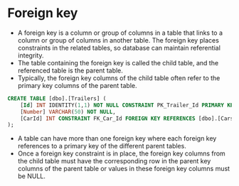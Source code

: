 # Foreign key

* A foreign key is a column or group of columns in a table that links to a column or group of columns in another table. The foreign key places constraints in the related tables, so database can maintain referential integrity.
* The table containing the foreign key is called the child table, and the referenced table is the parent table.
* Typically, the foreign key columns of the child table often refer to the primary key columns of the parent table.

```sql
CREATE TABLE [dbo].[Trailers] (
    [Id] INT IDENTITY(1,1) NOT NULL CONSTRAINT PK_Trailer_Id PRIMARY KEY NONCLUSTERED(Id),
    [Number] VARCHAR(50) NOT NULL,
    [CarId] INT CONSTRAINT FK_Car_Id FOREIGN KEY REFERENCES [dbo].[Cars](Id)
);
```

* A table can have more than one foreign key where each foreign key references to a primary key of the different parent tables.
* Once a foreign key constraint is in place, the foreign key columns from the child table must have the corresponding row in the parent key columns of the parent table or values in these foreign key columns must be NULL.
